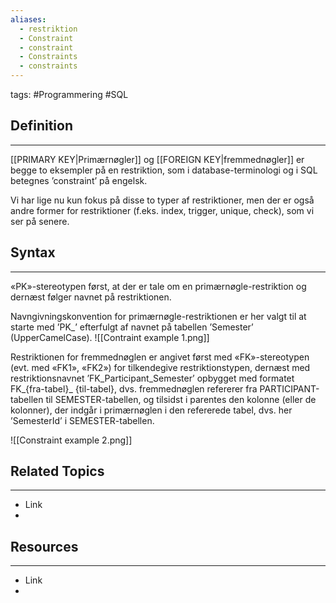 ```yaml
---
aliases:
  - restriktion
  - Constraint
  - constraint
  - Constraints
  - constraints
---
```

tags: #Programmering #SQL

## Definition 
---
[[PRIMARY KEY|Primærnøgler]] og [[FOREIGN KEY|fremmednøgler]] er begge to eksempler på en restriktion, som i database-terminologi og i SQL betegnes ’constraint’ på engelsk. 

Vi har lige nu kun fokus på disse to typer af restriktioner, men der er også andre former for restriktioner (f.eks. index, trigger, unique, check), som vi ser på senere.
## Syntax
---
 «PK»-stereotypen først, at der er tale om en primærnøgle-restriktion og dernæst følger navnet på restriktionen.

Navngivningskonvention for primærnøgle-restriktionen er her valgt til at starte med ’PK_’ efterfulgt af navnet på tabellen ’Semester’ (UpperCamelCase).
![[Contraint example 1.png]]


 Restriktionen for fremmednøglen er angivet først med «FK»-stereotypen (evt. med «FK1», «FK2») for tilkendegive restriktionstypen, dernæst med restriktions­navnet ’FK_Participant_Semester’ opbygget med formatet FK_{fra-tabel}_ {til-tabel}, dvs. fremmednøglen refererer fra PARTICIPANT-tabellen til SEMESTER-tabellen, og tilsidst i parentes den kolonne (eller de kolonner), der indgår i primærnøglen i den refererede tabel, dvs. her ’SemesterId’ i SEMESTER-tabellen.

![[Constraint example 2.png]]



## Related Topics
---
- Link
- 

## Resources
---
- Link
- 